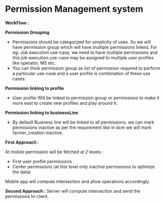 # Permission Management system

**WorkFlow :**

**Permission Grouping**

* Permissions should be categorized for simplicity of uses. So we will have permission group which will have multiple permissions linked. For eg: Job execution use-case, we need to have multiple permissions and this job execution use-case may be assigned to multiple user profiles like operator, MS etc.
* You can think permission group as list of permission required to perform a particular use-case and a user profile is combination of these use cases.

**Permission linking to profile**

* User profile Will be linked to permission group or permissions to make it more east to create new profiles and play around it.

**Permission linking to businessLine**

* By default Business line will be linked to all permissions, we can mark permissions inactive as per the  requirement like in dcm we will mark farmer\_creation inactive.  

**First Approach :** 

At mobile permission will be fetched at 2 levels :

* First user profile permissions
* Center permissions \(at this level only inactive permissions to optimize the data\)

Mobile app will compute intersection and allow operations accordingly. 

**Second Approach :** Server will compute intersection and send the permissions to client.

 

 





